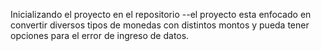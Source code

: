 Inicializando el proyecto en el repositorio
--el proyecto esta enfocado en convertir diversos tipos de monedas con distintos montos y pueda tener opciones para el error de ingreso de datos.
